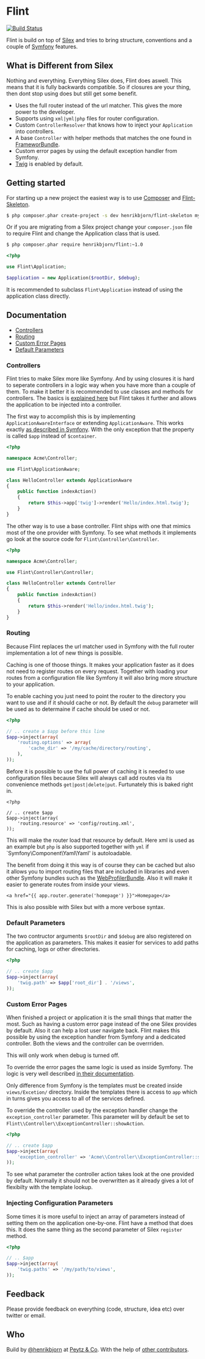 Flint
=====

[![Build Status](https://travis-ci.org/henrikbjorn/Flint.png?branch=master)](https://travis-ci.org/henrikbjorn/Flint)

Flint is build on top of [Silex](http://silex.sensionlabs.org) and tries to bring structure, conventions and a couple of [Symfony](http://symfony.com) features.

What is Different from Silex
----------------------------

Nothing and everything. Everything Silex does, Flint does aswell. This means that it is fully backwards compatible. So if closures are your thing, then dont stop using does but still get some benefit.

* Uses the full router instead of the url matcher. This gives the more power to the developer.
* Supports using `xml|yml|php` files for router configuration.
* Custom `ControllerResolver` that knows how to inject your `Application` into controllers.
* A base `Controller` with helper methods that matches the one found in [FrameworBundle](http://github.com/symfony/frameworkbundle).
* Custom error pages by using the default exception handler from Symfony.
* [Twig](http://twig.sensiolabs.org) is enabled by default.

Getting started
---------------

For starting up a new project the easiest way is to use [Composer](http://getcomposer.org) and [Flint-Skeleton](http://github.com/henrikbjorn/flint-skeleton).

``` bash
$ php composer.phar create-project -s dev henrikbjorn/flint-skeleton my-flint-application
```

Or if you are migrating from a Silex project change your `composer.json` file to require Flint and change the Application class that is used.

``` bash
$ php composer.phar require henrikbjorn/flint:~1.0
```

``` php
<?php

use Flint\Application;

$application = new Application($rootDir, $debug);
```

It is recommended to subclass `Flint\Application` instead of using the application class directly.

Documentation
-------------

* [Controllers](#controllers)
* [Routing](#routing)
* [Custom Error Pages](#custom-error-pages)
* [Default Parameters](#default-parameters)

### Controllers

Flint tries to make Silex more like Symfony. And by using closures it is hard to seperate controllers in a logic way when you have more than a
couple of them. To make it better it is recommended to use classes and methods for controllers. The basics is [explained here](http://silex.sensiolabs.org/doc/usage.html#controllers-in-classes)
but Flint takes it further and allows the application to be injected into a controller.

The first way to accomplish this is by implementing `ApplicationAwareInterface` or extending `ApplicationAware`. This works exactly [as described in Symfony](http://symfony.com/doc/2.0/book/controller.html#the-base-controller-class).
With the only exception that the property is called `$app` instead of `$container`.

``` php
<?php

namespace Acme\Controller;

use Flint\ApplicationAware;

class HelloController extends ApplicationAware
{
    public function indexAction()
    {
        return $this->app['twig']->render('Hello/index.html.twig');
    }
}
```

The other way is to use a base controller. Flint ships with one that mimics most of the one provider with Symfony. To see what methods it implements
go look at the source code for `Flint\Controller\Controller`.

``` php
<?php

namespace Acme\Controller;

use Flint\Controller\Controller;

class HelloController extends Controller
{
    public function indexAction()
    {
        return $this->render('Hello/index.html.twig');
    }
}
```

### Routing

Because Flint replaces the url matcher used in Symfony with the full router implementation a lot of new things is possible.

Caching is one of thoose things. It makes your application faster as it does not need to register routes on every request.
Together with loading your routes from a configuration file like Symfony it will also bring more structure to your application.

To enable caching you just need to point the router to the directory you want to use and if it should cache or not. By default the
`debug` parameter will be used as to determaine if cache should be used or not.

``` php
<?php

// .. create a $app before this line
$app->inject(array(
    'routing.options' => array(
        'cache_dir' => '/my/cache/directory/routing',
    ),
));
```

Before it is possible to use the full power of caching it is needed to use configuration files because Silex will always call
add routes via its convenience methods `get|post|delete|put`. Furtunately this is baked right in.

```
<?php

// .. create $app
$app->inject(array(
    'routing.resource' => 'config/routing.xml',
));
```

This will make the router load that resource by default. Here xml is used as an example but `php` is also supported together with
`yml` if `Symfony\Component\Yaml\Yaml' is autoloadable.

The benefit from doing it this way is of course they can be cached but also it allows you to import routing files that are included
in libraries and even other Symfony bundles such as the [WebProfilerBundle](https://github.com/symfony/webprofilerbundle). Also it will make it easier to generate routes from
inside your views.

``` jinja
<a href="{{ app.router.generate('homepage') }}">Homepage</a>
```

This is also possible with Silex but with a more verbose syntax.

### Default Parameters

The two contructor arguments `$rootDir` and `$debug` are also registered on the application as parameters. This makes it easier 
for services to add paths for caching, logs or other directories.

``` php
<?php

// .. create $app
$app->inject(array(
    'twig.path' => $app['root_dir'] . '/views',
));
```

### Custom Error Pages

When finished a project or application it is the small things that matter the most. Such as having a custom error page instead of the one
Silex provides by default. Also it can help a lost user navigate back. Flint makes this possible by using the exception handler from Symfony 
and a dedicated controller. Both the views and the controller can be overrriden.

This will only work when debug is turned off.

To override the error pages the same logic is used as inside Symfony.
The logic is very well described [in their documentation](http://symfony.com/doc/master/cookbook/controller/error_pages.html).

Only difference from Symfony is the templates must be created inside `views/Excetion/` directory. Inside the templates there is
access to `app` which in turns gives you access to all of the services defined. 

To override the controller used by the exception handler change the `exception_controller` parameter. This parameter will by default
be set to `Flint\\Controller\\ExceptionController::showAction`.

``` php
<?php

// .. create $app
$app->inject(array(
    'exception_controller' => 'Acme\\Controller\\ExceptionController::showAction',
));
```

To see what parameter the controller action takes look at the one provided by default. Normally it should not be overwritten as it already
gives a lot of flexibilty with the template lookup.

### Injecting Configuration Parameters

Some times it is more useful to inject an array of parameters instead of setting them on the application one-by-one. Flint have a method that 
does this. It does the same thing as the second parameter of Silex `register` method.

``` php
<?php

// .. $app
$app->inject(array(
    'twig.paths' => '/my/path/to/views',
));
```

Feedback
--------

Please provide feedback on everything (code, structure, idea etc) over twitter or email.

Who
---

Build by [@henrikbjorn](http://twitter.com/henrikbjorn) at [Peytz & Co](http://peytz.dk). With the help of [other contributors](https://github.com/henrikbjorn/flint/graphs/contributors).
